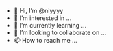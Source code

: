 - 👋 Hi, I’m @niyyyy
- 👀 I’m interested in ...
- 🌱 I’m currently learning ...
- 💞️ I’m looking to collaborate on ...
- 📫 How to reach me ...

<!---
niyyyy/niyyyy is a ✨ special ✨ repository because its `README.md` (this file) appears on your GitHub profile.
You can click the Preview link to take a look at your changes.
--->
